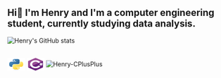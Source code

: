 ## Hi👋 I'm Henry and I'm a computer engineering student, currently studying data analysis.

![Henry's GitHub stats](https://github-readme-stats.vercel.app/api?username=HenryJoseHenriques&show_icons=true&theme=merko)

<!--https://github.com/anuraghazra/github-readme-stats/blob/master/readme.md#deploy-on-your-own-vercel-instance-->

<div style="display: inline_block"><br>
  <img align="center" alt="Henry-Python" height="30" width="40" src="https://raw.githubusercontent.com/devicons/devicon/master/icons/python/python-original.svg">
  <img align="center" alt="Henry-Csharp" height="30" width="40" src="https://raw.githubusercontent.com/devicons/devicon/master/icons/csharp/csharp-original.svg">
  <img align="center" alt="Henry-CPlusPlus" height="30" width="40" src="https://devicon-website.vercel.app/api/cplusplus/original.svg">
  <!--https://devicon-website.vercel.app-->
</div>
